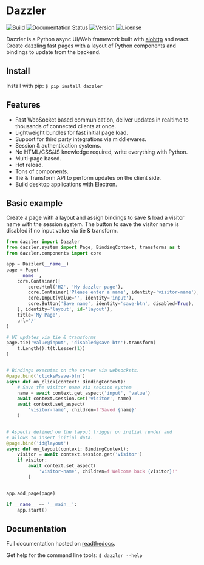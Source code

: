 # Dazzler

[![Build](https://img.shields.io/circleci/build/github/T4rk1n/dazzler/master)](https://circleci.com/gh/T4rk1n/dazzler)
[![Documentation Status](https://readthedocs.org/projects/dazzler/badge/?version=latest)](https://dazzler.readthedocs.io/en/latest/?badge=latest)
[![Version](https://img.shields.io/pypi/v/dazzler)](https://pypi.org/project/dazzler/)
[![License](https://img.shields.io/pypi/l/dazzler)](LICENSE)

Dazzler is a Python async UI/Web framework built with [aiohttp](https://github.com/aio-libs/aiohttp) and react.
Create dazzling fast pages with a layout of Python components and bindings to update from the backend.

## Install

Install with pip: `$ pip install dazzler`

## Features

- Fast WebSocket based communication, deliver updates in realtime to thousands of connected clients at once.
- Lightweight bundles for fast initial page load.
- Support for third party integrations via middlewares.
- Session & authentication systems.
- No HTML/CSS/JS knowledge required, write everything with Python.
- Multi-page based.
- Hot reload.
- Tons of components.
- Tie & Transform API to perform updates on the client side.
- Build desktop applications with Electron.

## Basic example

Create a page with a layout and assign bindings to save & load a visitor name 
with the session system. The button to save the visitor name is disabled if
no input value via tie & transform.

```python
from dazzler import Dazzler
from dazzler.system import Page, BindingContext, transforms as t
from dazzler.components import core

app = Dazzler(__name__)
page = Page(
    __name__,
    core.Container([
        core.Html('H2', 'My dazzler page'),
        core.Container('Please enter a name', identity='visitor-name'),
        core.Input(value='', identity='input'),
        core.Button('Save name', identity='save-btn', disabled=True),
    ], identity='layout', id='layout'),
    title='My Page',
    url='/'
)

# UI updates via tie & transforms
page.tie('value@input', 'disabled@save-btn').transform(
    t.Length().t(t.Lesser(1))
)


# Bindings executes on the server via websockets.
@page.bind('clicks@save-btn')
async def on_click(context: BindingContext):
    # Save the visitor name via session system
    name = await context.get_aspect('input', 'value')
    await context.session.set('visitor', name)
    await context.set_aspect(
        'visitor-name', children=f'Saved {name}'
    )


# Aspects defined on the layout trigger on initial render and
# allows to insert initial data.
@page.bind('id@layout')
async def on_layout(context: BindingContext):
    visitor = await context.session.get('visitor')
    if visitor:
        await context.set_aspect(
            'visitor-name', children=f'Welcome back {visitor}!'
        )


app.add_page(page)

if __name__ == '__main__':
    app.start()
```

## Documentation

Full documentation hosted on [readthedocs](https://dazzler.readthedocs.io/en/latest/usage.html).

Get help for the command line tools: `$ dazzler --help`
